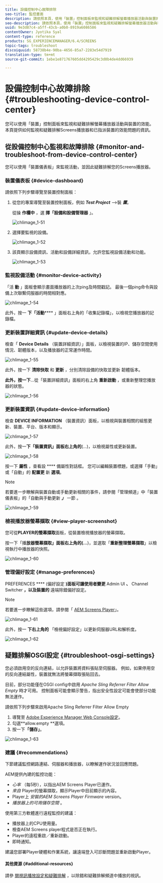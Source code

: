 ```yaml
---
title: 設備控制中心故障排除
seo-title: 監控畫面
description: 請依照本頁，使用「裝置」控制面板來監視和疑難排解螢幕播放器活動與裝置的效能。
seo-description: 請依照本頁，使用「裝置」控制面板來監視和疑難排解螢幕播放器活動與裝置的效能。
uuid: 9e3d87c4-a5ff-43cb-a0b0-8919a6086586
contentOwner: Jyotika Syal
content-type: reference
products: SG_EXPERIENCEMANAGER/6.4/SCREENS
topic-tags: troubleshoot
discoiquuid: 58738b4e-90ba-4656-85a7-2283e54d7919
translation-type: tm+mt
source-git-commit: 1ebe1e871767605dd4295429c3d0b4de4dd66939

---
```



# 設備控制中心故障排除{#troubleshooting-device-control-center}

您可以使用「裝置」控制面板來監視和疑難排解螢幕播放器活動與裝置的效能。 本頁提供如何監視和疑難排解Screens播放器和已指派裝置的效能問題的資訊。

## 從設備控制中心監視和故障排除 {#monitor-and-troubleshoot-from-device-control-center}

您可以使用「裝置儀表板」來監視活動，並因此疑難排解您的Screens播放器。

### 裝置儀表板 {#device-dashboard}

請依照下列步驟導覽至裝置控制面板：

1. 從您的專案導覽至裝置控制面板，例如 ***Test Project*** —>裝 ***置***。

   從操 **作欄中** ，選 **擇「設備和設備管理器** 」。

   ![chlimage_1-51](assets/chlimage_1-51.png)

1. 選擇要監視的設備。

   ![chlimage_1-52](assets/chlimage_1-52.png)

1. 該頁顯示設備資訊、活動和設備詳細資訊，允許您監視設備活動和功能。

   ![chlimage_1-53](assets/chlimage_1-53.png)

### 監視設備活動 {#monitor-device-activity}

「活 **動** 」面板會顯示畫面播放器的上次ping及時間戳記。 最後一個ping命令與設備上次聯繫伺服器的時間相對應。

![chlimage_1-54](assets/chlimage_1-54.png)

此外，按一 **下「活動****** 」面板右上角的「收集記錄檔」，以檢視您播放器的記錄檔。

### 更新裝置詳細資訊 {#update-device-details}

檢查「 **Device Details** （裝置詳細資訊）」面板，以檢視裝置的IP、儲存空間使用情況、韌體版本，以及播放器的正常運作時間。

![chlimage_1-55](assets/chlimage_1-55.png)

此外，按一下 **清除快取** 和 **更新** ，分別清除設備的快取並更新 [](screens-glossary.md) 韌體版本。

**此外，按一下**...從「裝置詳細資訊」面板的右上角 **重新啟動** ，或重新整理您播放器的狀態。

![chlimage_1-56](assets/chlimage_1-56.png)

### 更新裝置資訊 {#update-device-information}

檢查 **DEVICE INFORMATION** （裝置資訊）面板，以檢視與裝置相關的組態更新、裝置、平台、版本和顯示。

![chlimage_1-57](assets/chlimage_1-57.png)

此外，按一&#x200B;**下「裝置資訊」面板右上角的**(...)，以檢視屬性或更新裝置。

![chlimage_1-58](assets/chlimage_1-58.png)

按一下 **屬性** ，查看設 **** 備屬性對話框。 您可以編輯裝置標題，或選擇「手動」或「自動」的 **配置更** 新 **選項**。

>[!NOTE]
>
>若要進一步瞭解與裝置自動或手動更新相關的事件，請參閱「管理頻道」中「裝置儀表板」的「自動與手動更新 ***」*** 一節 [](managing-channels.md)。

![chlimage_1-59](assets/chlimage_1-59.png)

### 檢視播放器螢幕擷取 {#view-player-screenshot}

您可從**PLAYER的螢幕擷取**面板，從裝置檢視播放器的螢幕擷取。

按一下「播&#x200B;**放器螢幕擷取」面板右上角的(...**)，並選取「**重新整理螢幕擷取**」以檢視執行中播放器的快照。

![chlimage_1-60](assets/chlimage_1-60.png)

### 管理偏好設定 {#manage-preferences}

PREFERENCES **** (偏好設定 **)面板可讓使用者變更** Admin UI **、** Channel Switcher **，以及裝置的** 遠端除錯偏好設定。

>[!NOTE]
>
>若要進一步瞭解這些選項，請參閱「 [AEM Screens Player](working-with-screens-player.md)」。

![chlimage_1-61](assets/chlimage_1-61.png)

此外，按一 **下右上角的** 「檢視偏好設定」以更新伺服器URL和解析度。

![chlimage_1-62](assets/chlimage_1-62.png)

## 疑難排解OSGI設定 {#troubleshoot-osgi-settings}

您必須啟用空的反向連結，以允許裝置將資料張貼至伺服器。 例如，如果停用空的反向連結屬性，裝置就無法將螢幕擷取張貼回去。

目前，部分功能僅在OSGI config中啟用 *Apache Sling Referrer Filter Allow Empty* 時才可用。 控制面板可能會顯示警告，指出安全性設定可能會使部分功能無法運作。

請依照下列步驟來啟用Apache Sling Referrer Filter Allow Empty

1. 導覽至 [Adobe Experience Manager Web Console設定](http://localhost:4502/system/console/configMgr/org.apache.sling.security.impl.ReferrerFilter)。
1. 勾選**allow.empty **選項。
1. 按一下&#x200B;**「儲存」**。

![chlimage_1-63](assets/chlimage_1-63.png)

### 建議 {#recommendations}

下節建議監控網路連結、伺服器和播放器，以瞭解運作狀況並回應問題。

AEM提供內建的監控功能：

* *心率* （每5秒），以指出AEM Screens Player已運作。
* *來自* Player的螢幕擷取，顯示Player中目前顯示的內容。
* Player上 *安裝的AEM Screens Player Firmware* version。
* *播放器上的可用儲存空間* 。

使用第三方軟體進行遠程監控的建議：

* 播放器上的CPU使用量。
* 檢查AEM Screens player程式是否正在執行。
* Player的遠程重啟／重新啟動。
* 即時通知。

建議您部署Player硬體和作業系統，讓遠端登入可診斷問題並重新啟動Player。

#### 其他資源 {#additional-resources}

請參 [閱視訊播放設定和疑難排解](troubleshoot-videos.md) ，以除錯和疑難排解頻道中播放的視訊。
